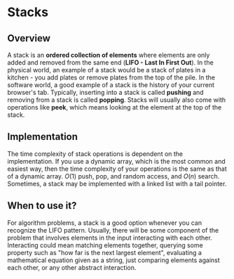 # Stacks
## Overview
A stack is an **ordered collection of elements** where elements are only added and removed from the same end (**LIFO - Last In First Out**).
In the physical world, an example of a stack would be a stack of plates in a kitchen - you add plates or remove plates from the top of the pile. In the software world, a good example of a stack is the history of your current browser's tab.
Typically, inserting into a stack is called **pushing** and removing from a stack is called **popping**. Stacks will usually also come with operations like **peek**, which means looking at the element at the top of the stack.
## Implementation
The time complexity of stack operations is dependent on the implementation. If you use a dynamic array, which is the most common and easiest way, then the time complexity of your operations is the same as that of a dynamic array. $O(1)$ push, pop, and random access, and $O(n)$ search. Sometimes, a stack may be implemented with a linked list with a tail pointer.
## When to use it?
For algorithm problems, a stack is a good option whenever you can recognize the LIFO pattern. Usually, there will be some component of the problem that involves elements in the input interacting with each other.
Interacting could mean matching elements together, querying some property such as "how far is the next largest element", evaluating a mathematical equation given as a string, just comparing elements against each other, or any other abstract interaction.